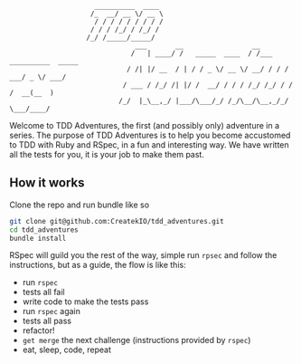 
```
                     __________  ____ 
                    /_  __/ __ \/ __ \ 
                     / / / / / / / / / 
                    / / / /_/ / /_/ / 
                   /_/ /_____/_____/ 
                               ___       __                 __ 
                              /   | ____/ /   _____  ____  / /___  __________  _____ 
                             / /| |/ __  / | / / _ \/ __ \/ __/ / / / ___/ _ \/ ___/ 
                            / ___ / /_/ /| |/ /  __/ / / / /_/ /_/ / /  /  __(__  ) 
                           /_/  |_\__,_/ |___/\___/_/ /_/\__/\__,_/_/   \___/____/ 
```

Welcome to TDD Adventures, the first (and possibly only) adventure in a series. The purpose of TDD Adventures is to help you
become accustomed to TDD with Ruby and RSpec, in a fun and interesting way. We have written all the tests for you, it is your job to make them past.


## How it works
Clone the repo and run bundle like so
```bash
git clone git@github.com:CreatekIO/tdd_adventures.git
cd tdd_adventures
bundle install
```
    
RSpec will guild you the rest of the way, simple run ```rpsec``` and follow the instructions, but as a guide, the flow is like this: 

* run `rspec`
* tests all fail
* write code to make the tests pass
* run `rspec` again
* tests all pass
* refactor!
* `get merge` the next challenge (instructions provided by ```rspec```)
* eat, sleep, code, repeat
